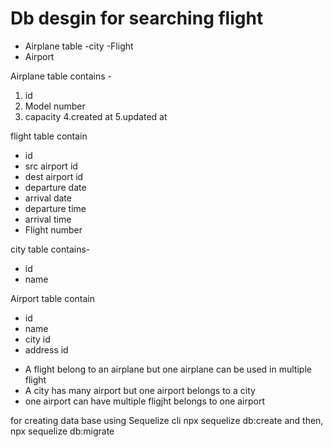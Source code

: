# Db desgin for searching flight

- Airplane table 
-city
-Flight 
- Airport

Airplane table contains -
1. id 
2. Model number
3. capacity
4.created at
5.updated at

flight table contain
* id
* src airport id
* dest airport id
* departure date 
* arrival date
* departure time
* arrival time
* Flight number

city table contains-
* id 
* name

Airport table contain
* id
* name
* city id
* address id

- A flight belong to an airplane but one airplane can be used in multiple flight
- A city has many airport but one airport belongs to a city
- one airport can have multiple fligjht belongs to one airport



for creating data base using Sequelize cli
npx sequelize db:create
and then, npx sequelize db:migrate